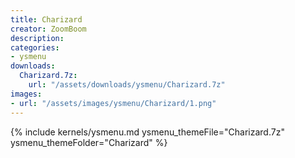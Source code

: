 ```yaml
---
title: Charizard
creator: ZoomBoom
description: 
categories:
- ysmenu
downloads:
  Charizard.7z:
    url: "/assets/downloads/ysmenu/Charizard.7z"
images:
- url: "/assets/images/ysmenu/Charizard/1.png"
---
```


{% include kernels/ysmenu.md ysmenu_themeFile="Charizard.7z" ysmenu_themeFolder="Charizard" %}
